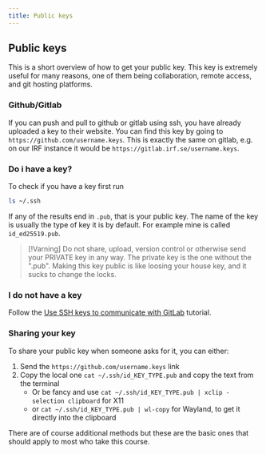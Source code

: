 ```yaml
---
title: Public keys
---
```


## Public keys

This is a short overview of how to get your public key. This key is extremely useful for many
reasons, one of them being collaboration, remote access, and git hosting platforms. 

### Github/Gitlab

If you can push and pull to github or gitlab using ssh, you have already uploaded a key to their
website. You can find this key by going to `https://github.com/username.keys`. This is exactly the
same on gitlab, e.g. on our IRF instance it would be `https://gitlab.irf.se/username.keys`.

### Do i have a key?

To check if you have a key first run

```bash
ls ~/.ssh
```

If any of the results end in `.pub`, that is your public key. The name of the key is usually the
type of key it is by default. For example mine is called `id_ed25519.pub`.

> [!Varning]
> Do not share, upload, version control or otherwise send your PRIVATE key in any way. The private
> key is the one without the ".pub". Making this key public is like loosing your house key, and it
> sucks to change the locks.

### I do not have a key

Follow the [Use SSH keys to communicate with GitLab](https://docs.gitlab.com/user/ssh/) tutorial.

### Sharing your key

To share your public key when someone asks for it, you can either:

1. Send the `https://github.com/username.keys` link
1. Copy the local one `cat ~/.ssh/id_KEY_TYPE.pub` and copy the text from the terminal
    - Or be fancy and use `cat ~/.ssh/id_KEY_TYPE.pub | xclip -selection clipboard` for X11
    - or `cat ~/.ssh/id_KEY_TYPE.pub | wl-copy` for Wayland, to get it directly into the clipboard

There are of course additional methods but these are the basic ones that should apply to most who
take this course.
